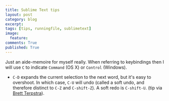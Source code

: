 ```yaml
---
title: Sublime Text tips
layout: post
category: blog
excerpt:
tags: [tips, runningfile, sublimetext]
image:
  feature:
comments: True
published: True
---
```


Just an aide-memoire for myself really. When referring to keybindings then I will use `C` to indicate `Command` (OS X) or `Control` (Windows).

- `C-D` expands the current selection to the next word, but it's easy to overshoot. In which case, `C-U` will undo (called a soft undo, and therefore distinct to `C-Z` and `C-shift-Z`). A soft redo is `C-shift-U`. (tip via [Brett Terpstra](http://brettterpstra.com/2014/07/23/sublime-text-selections/)).

